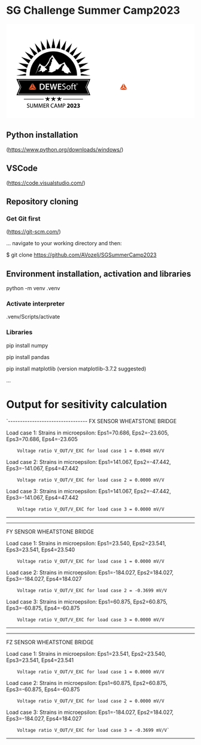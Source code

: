 # SG Challenge Summer Camp2023

![Summer Camp 2023](Summer-Camp.png)

## Python installation
(https://www.python.org/downloads/windows/)
## VSCode
(https://code.visualstudio.com/)
## Repository cloning
### Get Git first
(https://git-scm.com/)

... navigate to your working directory and then:

$ git clone https://github.com/AVozelj/SGSummerCamp2023
## Environment installation, activation and libraries

python -m venv .venv   

### Activate interpreter

.venv/Scripts/activate

### Libraries
pip install numpy

pip install pandas

pip install matplotlib (version matplotlib-3.7.2 suggested)

...

# Output for sesitivity calculation
`---------------------------------
FX SENSOR WHEATSTONE BRIDGE

Load case 1:
        Strains in microepsilon:
        Eps1=70.686, Eps2=-23.605, Eps3=70.686, Eps4=-23.605   

        Voltage ratio V_OUT/V_EXC for load case 1 = 0.0948 mV/V

Load case 2:
        Strains in microepsilon:
        Eps1=141.067, Eps2=-47.442, Eps3=-141.067, Eps4=47.442

        Voltage ratio V_OUT/V_EXC for load case 2 = 0.0000 mV/V

Load case 3:
        Strains in microepsilon:
        Eps1=141.067, Eps2=-47.442, Eps3=-141.067, Eps4=47.442

        Voltage ratio V_OUT/V_EXC for load case 3 = 0.0000 mV/V
---------------------------------

---------------------------------
FY SENSOR WHEATSTONE BRIDGE

Load case 1:
        Strains in microepsilon:
        Eps1=23.540, Eps2=23.541, Eps3=23.541, Eps4=23.540

        Voltage ratio V_OUT/V_EXC for load case 1 = 0.0000 mV/V

Load case 2:
        Strains in microepsilon:
        Eps1=-184.027, Eps2=184.027, Eps3=-184.027, Eps4=184.027

        Voltage ratio V_OUT/V_EXC for load case 2 = -0.3699 mV/V

Load case 3:
        Strains in microepsilon:
        Eps1=60.875, Eps2=60.875, Eps3=-60.875, Eps4=-60.875

        Voltage ratio V_OUT/V_EXC for load case 3 = 0.0000 mV/V
---------------------------------

---------------------------------
FZ SENSOR WHEATSTONE BRIDGE

Load case 1:
        Strains in microepsilon:
        Eps1=23.541, Eps2=23.540, Eps3=23.541, Eps4=23.541

        Voltage ratio V_OUT/V_EXC for load case 1 = 0.0000 mV/V

Load case 2:
        Strains in microepsilon:
        Eps1=60.875, Eps2=60.875, Eps3=-60.875, Eps4=-60.875

        Voltage ratio V_OUT/V_EXC for load case 2 = 0.0000 mV/V

Load case 3:
        Strains in microepsilon:
        Eps1=-184.027, Eps2=184.027, Eps3=-184.027, Eps4=184.027

        Voltage ratio V_OUT/V_EXC for load case 3 = -0.3699 mV/V`
---------------------------------